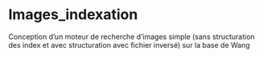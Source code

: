 # Images_indexation
Conception d’un moteur de recherche d’images simple (sans structuration des index et avec structuration avec fichier inversé) sur la base de Wang
